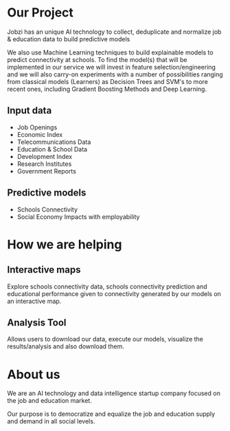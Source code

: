 # Our Project

Jobzi has an unique AI technology to collect, deduplicate and normalize job & education data to build predictive models

We also use Machine Learning techniques to build explainable models to predict connectivity at schools. To find the model(s) that will be implemented in our service we will invest in feature selection/engineering and we will also carry-on experiments with a number of possibilities ranging from classical models (Learners) as Decision Trees and SVM's to more recent ones, including Gradient Boosting Methods and Deep Learning.

## Input data

- Job Openings
- Economic Index
- Telecommunications Data
- Education & School Data
- Development Index
- Research Institutes
- Government Reports

## Predictive models

- Schools Connectivity
- Social Economy Impacts with employability


# How we are helping

## Interactive maps

Explore schools connectivity data, schools connectivity prediction and educational performance given to connectivity generated by our models on an interactive map.

## Analysis Tool

Allows users to download our data, execute our models, visualize the results/analysis and also download them.

# About us

We are an AI technology and data intelligence startup company focused on the job and education market.

Our purpose is to democratize and equalize the job and education supply and demand in all social levels.

